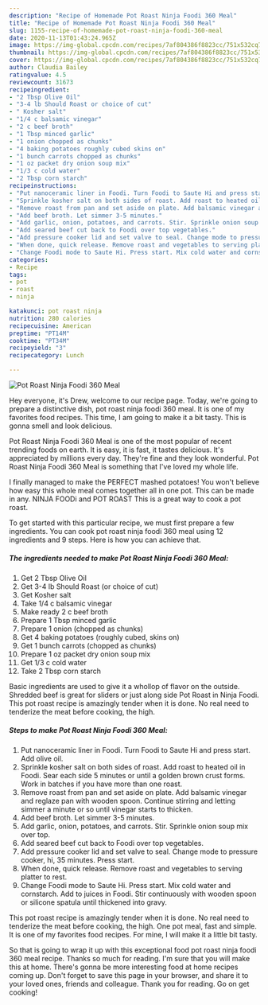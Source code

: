 ```yaml
---
description: "Recipe of Homemade Pot Roast Ninja Foodi 360 Meal"
title: "Recipe of Homemade Pot Roast Ninja Foodi 360 Meal"
slug: 1155-recipe-of-homemade-pot-roast-ninja-foodi-360-meal
date: 2020-11-13T01:43:24.965Z
image: https://img-global.cpcdn.com/recipes/7af804386f8823cc/751x532cq70/pot-roast-ninja-foodi-360-meal-recipe-main-photo.jpg
thumbnail: https://img-global.cpcdn.com/recipes/7af804386f8823cc/751x532cq70/pot-roast-ninja-foodi-360-meal-recipe-main-photo.jpg
cover: https://img-global.cpcdn.com/recipes/7af804386f8823cc/751x532cq70/pot-roast-ninja-foodi-360-meal-recipe-main-photo.jpg
author: Claudia Bailey
ratingvalue: 4.5
reviewcount: 31673
recipeingredient:
- "2 Tbsp Olive Oil"
- "3-4 lb Should Roast or choice of cut"
- " Kosher salt"
- "1/4 c balsamic vinegar"
- "2 c beef broth"
- "1 Tbsp minced garlic"
- "1 onion chopped as chunks"
- "4 baking potatoes roughly cubed skins on"
- "1 bunch carrots chopped as chunks"
- "1 oz packet dry onion soup mix"
- "1/3 c cold water"
- "2 Tbsp corn starch"
recipeinstructions:
- "Put nanoceramic liner in Foodi. Turn Foodi to Saute Hi and press start. Add olive oil."
- "Sprinkle kosher salt on both sides of roast. Add roast to heated oil in Foodi. Sear each side 5 minutes or until a golden brown crust forms. Work in batches if you have more than one roast."
- "Remove roast from pan and set aside on plate. Add balsamic vinegar and reglaze pan with wooden spoon. Continue stirring and letting simmer a minute or so until vinegar starts to thicken."
- "Add beef broth. Let simmer 3-5 minutes."
- "Add garlic, onion, potatoes, and carrots. Stir. Sprinkle onion soup mix over top."
- "Add seared beef cut back to Foodi over top vegetables."
- "Add pressure cooker lid and set valve to seal. Change mode to pressure cooker, hi, 35 minutes. Press start."
- "When done, quick release. Remove roast and vegetables to serving platter to rest."
- "Change Foodi mode to Saute Hi. Press start. Mix cold water and cornstarch. Add to juices in Foodi. Stir continuously with wooden spoon or silicone spatula until thickened into gravy."
categories:
- Recipe
tags:
- pot
- roast
- ninja

katakunci: pot roast ninja 
nutrition: 280 calories
recipecuisine: American
preptime: "PT14M"
cooktime: "PT34M"
recipeyield: "3"
recipecategory: Lunch

---
```



![Pot Roast Ninja Foodi 360 Meal](https://img-global.cpcdn.com/recipes/7af804386f8823cc/751x532cq70/pot-roast-ninja-foodi-360-meal-recipe-main-photo.jpg)

Hey everyone, it's Drew, welcome to our recipe page. Today, we're going to prepare a distinctive dish, pot roast ninja foodi 360 meal. It is one of my favorites food recipes. This time, I am going to make it a bit tasty. This is gonna smell and look delicious.

Pot Roast Ninja Foodi 360 Meal is one of the most popular of recent trending foods on earth. It is easy, it is fast, it tastes delicious. It's appreciated by millions every day. They're fine and they look wonderful. Pot Roast Ninja Foodi 360 Meal is something that I've loved my whole life.

I finally managed to make the PERFECT mashed potatoes! You won&#39;t believe how easy this whole meal comes together all in one pot. This can be made in any. NINJA FOODi and POT ROAST This is a great way to cook a pot roast.


To get started with this particular recipe, we must first prepare a few ingredients. You can cook pot roast ninja foodi 360 meal using 12 ingredients and 9 steps. Here is how you can achieve that.

<!--inarticleads1-->

##### The ingredients needed to make Pot Roast Ninja Foodi 360 Meal:

1. Get 2 Tbsp Olive Oil
1. Get 3-4 lb Should Roast (or choice of cut)
1. Get  Kosher salt
1. Take 1/4 c balsamic vinegar
1. Make ready 2 c beef broth
1. Prepare 1 Tbsp minced garlic
1. Prepare 1 onion (chopped as chunks)
1. Get 4 baking potatoes (roughly cubed, skins on)
1. Get 1 bunch carrots (chopped as chunks)
1. Prepare 1 oz packet dry onion soup mix
1. Get 1/3 c cold water
1. Take 2 Tbsp corn starch


Basic ingredients are used to give it a whollop of flavor on the outside. Shredded beef is great for sliders or just along side Pot Roast in Ninja Foodi. This pot roast recipe is amazingly tender when it is done. No real need to tenderize the meat before cooking, the high. 

<!--inarticleads2-->

##### Steps to make Pot Roast Ninja Foodi 360 Meal:

1. Put nanoceramic liner in Foodi. Turn Foodi to Saute Hi and press start. Add olive oil.
1. Sprinkle kosher salt on both sides of roast. Add roast to heated oil in Foodi. Sear each side 5 minutes or until a golden brown crust forms. Work in batches if you have more than one roast.
1. Remove roast from pan and set aside on plate. Add balsamic vinegar and reglaze pan with wooden spoon. Continue stirring and letting simmer a minute or so until vinegar starts to thicken.
1. Add beef broth. Let simmer 3-5 minutes.
1. Add garlic, onion, potatoes, and carrots. Stir. Sprinkle onion soup mix over top.
1. Add seared beef cut back to Foodi over top vegetables.
1. Add pressure cooker lid and set valve to seal. Change mode to pressure cooker, hi, 35 minutes. Press start.
1. When done, quick release. Remove roast and vegetables to serving platter to rest.
1. Change Foodi mode to Saute Hi. Press start. Mix cold water and cornstarch. Add to juices in Foodi. Stir continuously with wooden spoon or silicone spatula until thickened into gravy.


This pot roast recipe is amazingly tender when it is done. No real need to tenderize the meat before cooking, the high. One pot meal, fast and simple. It is one of my favorites food recipes. For mine, I will make it a little bit tasty. 

So that is going to wrap it up with this exceptional food pot roast ninja foodi 360 meal recipe. Thanks so much for reading. I'm sure that you will make this at home. There's gonna be more interesting food at home recipes coming up. Don't forget to save this page in your browser, and share it to your loved ones, friends and colleague. Thank you for reading. Go on get cooking!
